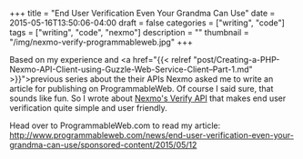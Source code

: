 +++
title = "End User Verification Even Your Grandma Can Use"
date = 2015-05-16T13:50:06-04:00
draft = false
categories = ["writing", "code"]
tags = ["writing", "code", "nexmo"]
description = ""
thumbnail = "/img/nexmo-verify-programmableweb.jpg"
+++

Based on my experience and <a href="{{< relref "post/Creating-a-PHP-Nexmo-API-Client-using-Guzzle-Web-Service-Client–Part-1.md" >}}">previous series</a> about the their APIs Nexmo asked me to write an article for publishing on ProgrammableWeb. Of course I said sure, that sounds like fun. So I wrote about <a href="https://www.nexmo.com/product/verify/" target="_blank">Nexmo's Verify API</a> that makes end user verification quite simple and user friendly.

Head over to ProgrammableWeb.com to read my article: <a href="http://www.programmableweb.com/news/end-user-verification-even-your-grandma-can-use/sponsored-content/2015/05/12" target="_blank">http://www.programmableweb.com/news/end-user-verification-even-your-grandma-can-use/sponsored-content/2015/05/12</a>
